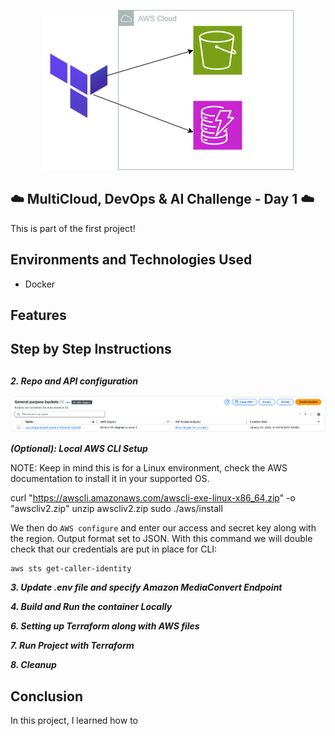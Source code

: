 <p align="center">
  <img src="assets/diagram.png" 
</p>
  
## ☁️ MultiCloud, DevOps & AI Challenge - Day 1  ☁️

This is part of the first project!


<h2>Environments and Technologies Used</h2>

  - Docker
  



  
<h2>Features</h2>  





<h2>Step by Step Instructions</h2>

<h2></h2>





***2. Repo and API configuration***


![image](/assets/image1.png)


***(Optional): Local AWS CLI Setup***

NOTE: Keep in mind this is for a Linux environment, check the AWS documentation to install it in your supported OS.


   curl "https://awscli.amazonaws.com/awscli-exe-linux-x86_64.zip" -o "awscliv2.zip"
unzip awscliv2.zip
sudo ./aws/install


We then do `AWS configure` and enter our access and secret key along with the region. Output format set to JSON. With this command we will double check that our credentials are put in place for CLI:

```
aws sts get-caller-identity
```

***3. Update .env file and specify Amazon MediaConvert Endpoint***


***4.  Build and Run the container Locally***



***6. Setting up Terraform along with AWS files***




***7. Run Project with Terraform***


***8. Cleanup***


<h2>Conclusion</h2>

In this project, I learned how to 

